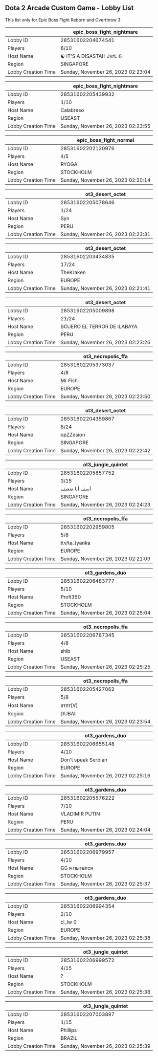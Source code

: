 ## Dota 2 Arcade Custom Game - Lobby List

This list only for Epic Boss Fight Reborn and Overthrow 3

|  | epic_boss_fight_nightmare |
| ------ | ------ |
| Lobby ID | 28531602204674541 |
| Players | 6/10 |
| Host Name | ☯ IT'S A DISASTAH JvrL ☪ |
| Region | SINGAPORE |
| Lobby Creation Time | Sunday, November 26, 2023 02:23:04 |


|  | epic_boss_fight_nightmare |
| ------ | ------ |
| Lobby ID | 28531602205439932 |
| Players | 1/10 |
| Host Name | Calabreso |
| Region | USEAST |
| Lobby Creation Time | Sunday, November 26, 2023 02:23:55 |


|  | epic_boss_fight_normal |
| ------ | ------ |
| Lobby ID | 28531602202120976 |
| Players | 4/5 |
| Host Name | RYOGA |
| Region | STOCKHOLM |
| Lobby Creation Time | Sunday, November 26, 2023 02:20:14 |


|  | ot3_desert_octet |
| ------ | ------ |
| Lobby ID | 28531602205078646 |
| Players | 1/24 |
| Host Name | Syn |
| Region | PERU |
| Lobby Creation Time | Sunday, November 26, 2023 02:23:31 |


|  | ot3_desert_octet |
| ------ | ------ |
| Lobby ID | 28531602203434835 |
| Players | 17/24 |
| Host Name | TheKraken |
| Region | EUROPE |
| Lobby Creation Time | Sunday, November 26, 2023 02:21:41 |


|  | ot3_desert_octet |
| ------ | ------ |
| Lobby ID | 28531602205009898 |
| Players | 21/24 |
| Host Name | SCUERO EL TERROR DE ILABAYA |
| Region | PERU |
| Lobby Creation Time | Sunday, November 26, 2023 02:23:26 |


|  | ot3_necropolis_ffa |
| ------ | ------ |
| Lobby ID | 28531602205373037 |
| Players | 4/8 |
| Host Name | Mr.Fish |
| Region | EUROPE |
| Lobby Creation Time | Sunday, November 26, 2023 02:23:50 |


|  | ot3_desert_octet |
| ------ | ------ |
| Lobby ID | 28531602204359867 |
| Players | 8/24 |
| Host Name | opZZesion |
| Region | SINGAPORE |
| Lobby Creation Time | Sunday, November 26, 2023 02:22:42 |


|  | ot3_jungle_quintet |
| ------ | ------ |
| Lobby ID | 28531602205857752 |
| Players | 3/15 |
| Host Name | آسف أنا ضعيف |
| Region | SINGAPORE |
| Lobby Creation Time | Sunday, November 26, 2023 02:24:23 |


|  | ot3_necropolis_ffa |
| ------ | ------ |
| Lobby ID | 28531602202959805 |
| Players | 5/8 |
| Host Name | ttv/te_tyanka |
| Region | EUROPE |
| Lobby Creation Time | Sunday, November 26, 2023 02:21:09 |


|  | ot3_gardens_duo |
| ------ | ------ |
| Lobby ID | 28531602206483777 |
| Players | 5/10 |
| Host Name | Profi360 |
| Region | STOCKHOLM |
| Lobby Creation Time | Sunday, November 26, 2023 02:25:04 |


|  | ot3_necropolis_ffa |
| ------ | ------ |
| Lobby ID | 28531602206787345 |
| Players | 4/8 |
| Host Name | shib |
| Region | USEAST |
| Lobby Creation Time | Sunday, November 26, 2023 02:25:25 |


|  | ot3_necropolis_ffa |
| ------ | ------ |
| Lobby ID | 28531602205427062 |
| Players | 5/8 |
| Host Name | атпт[Ɐ] |
| Region | DUBAI |
| Lobby Creation Time | Sunday, November 26, 2023 02:23:54 |


|  | ot3_gardens_duo |
| ------ | ------ |
| Lobby ID | 28531602206655148 |
| Players | 4/10 |
| Host Name | Don't speak Serbian |
| Region | EUROPE |
| Lobby Creation Time | Sunday, November 26, 2023 02:25:16 |


|  | ot3_gardens_duo |
| ------ | ------ |
| Lobby ID | 28531602205576222 |
| Players | 7/10 |
| Host Name | VLADIMIR PUTIN |
| Region | PERU |
| Lobby Creation Time | Sunday, November 26, 2023 02:24:04 |


|  | ot3_gardens_duo |
| ------ | ------ |
| Lobby ID | 28531602206979957 |
| Players | 4/10 |
| Host Name | GG я пытался |
| Region | STOCKHOLM |
| Lobby Creation Time | Sunday, November 26, 2023 02:25:37 |


|  | ot3_gardens_duo |
| ------ | ------ |
| Lobby ID | 28531602206994354 |
| Players | 2/10 |
| Host Name | cl_lw 0 |
| Region | EUROPE |
| Lobby Creation Time | Sunday, November 26, 2023 02:25:38 |


|  | ot3_jungle_quintet |
| ------ | ------ |
| Lobby ID | 28531602206999572 |
| Players | 4/15 |
| Host Name | ? |
| Region | STOCKHOLM |
| Lobby Creation Time | Sunday, November 26, 2023 02:25:38 |


|  | ot3_jungle_quintet |
| ------ | ------ |
| Lobby ID | 28531602207003897 |
| Players | 1/15 |
| Host Name | Phillips |
| Region | BRAZIL |
| Lobby Creation Time | Sunday, November 26, 2023 02:25:39 |



